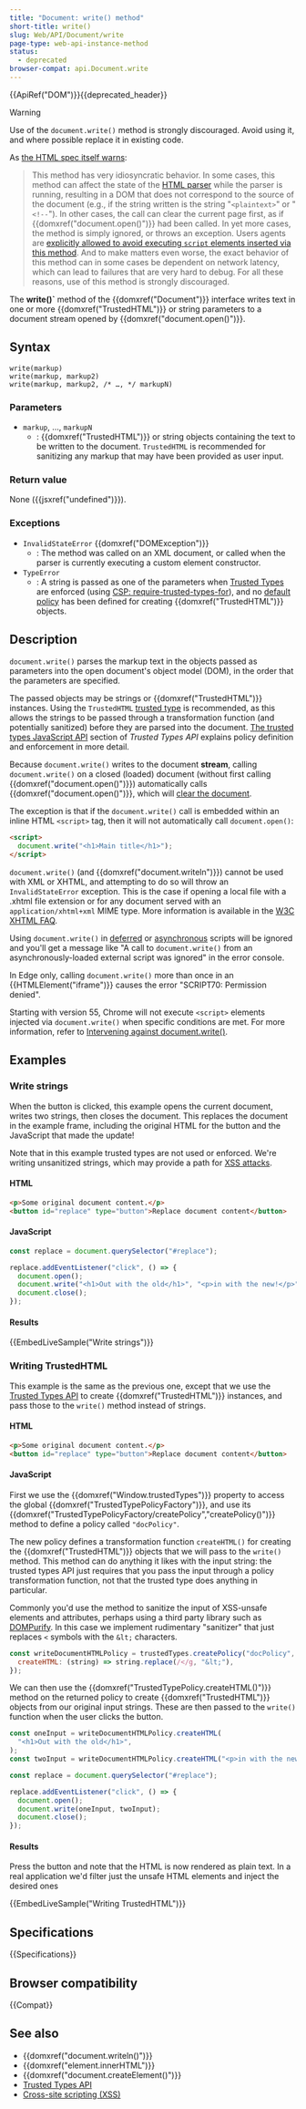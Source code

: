 ```yaml
---
title: "Document: write() method"
short-title: write()
slug: Web/API/Document/write
page-type: web-api-instance-method
status:
  - deprecated
browser-compat: api.Document.write
---
```


{{ApiRef("DOM")}}{{deprecated_header}}

> [!WARNING]
> Use of the `document.write()` method is strongly discouraged.
> Avoid using it, and where possible replace it in existing code.
>
> As [the HTML spec itself warns](<https://html.spec.whatwg.org/multipage/dynamic-markup-insertion.html#document.write()>):
>
> > This method has very idiosyncratic behavior.
> > In some cases, this method can affect the state of the [HTML parser](https://html.spec.whatwg.org/multipage/parsing.html#html-parser) while the parser is running, resulting in a DOM that does not correspond to the source of the document (e.g., if the string written is the string "`<plaintext>`" or "`<!--`").
> > In other cases, the call can clear the current page first, as if {{domxref("document.open()")}} had been called.
> > In yet more cases, the method is simply ignored, or throws an exception. Users agents are [explicitly allowed to avoid executing `script` elements inserted via this method](https://html.spec.whatwg.org/multipage/parsing.html#document-written-scripts-intervention).
> > And to make matters even worse, the exact behavior of this method can in some cases be dependent on network latency, which can lead to failures that are very hard to debug.
> > For all these reasons, use of this method is strongly discouraged.

The **write()`** method of the {{domxref("Document")}} interface writes text in one or more {{domxref("TrustedHTML")}} or string parameters to a document stream opened by {{domxref("document.open()")}}.

## Syntax

```js-nolint
write(markup)
write(markup, markup2)
write(markup, markup2, /* …, */ markupN)
```

### Parameters

- `markup`, …, `markupN`
  - : {{domxref("TrustedHTML")}} or string objects containing the text to be written to the document.
    `TrustedHTML` is recommended for sanitizing any markup that may have been provided as user input.

### Return value

None ({{jsxref("undefined")}}).

### Exceptions

- `InvalidStateError` {{domxref("DOMException")}}
  - : The method was called on an XML document, or called when the parser is currently executing a custom element constructor.
- `TypeError`
  - : A string is passed as one of the parameters when [Trusted Types](/en-US/docs/Web/API/Trusted_Types_API) are enforced (using [CSP: require-trusted-types-for](/en-US/docs/Web/HTTP/Headers/Content-Security-Policy/require-trusted-types-for)), and no [default policy](/en-US/docs/Web/API/TrustedTypePolicyFactory/createPolicy#the_default_policy) has been defined for creating {{domxref("TrustedHTML")}} objects.

## Description

`document.write()` parses the markup text in the objects passed as parameters into the open document's object model (DOM), in the order that the parameters are specified.

The passed objects may be strings or {{domxref("TrustedHTML")}} instances.
Using the `TrustedHTML` [trusted type](/en-US/docs/Web/API/Trusted_Types_API) is recommended, as this allows the strings to be passed through a transformation function (and potentially sanitized) before they are parsed into the document.
[The trusted types JavaScript API](/en-US/docs/Web/API/Trusted_Types_API#the_trusted_types_javascript_api) section of _Trusted Types API_ explains policy definition and enforcement in more detail.

Because `document.write()` writes to the document **stream**, calling `document.write()` on a closed (loaded) document (without first calling {{domxref("document.open()")}}) automatically calls {{domxref("document.open()")}}, which will [clear the document](/en-US/docs/Web/API/Document/open#description).

The exception is that if the `document.write()` call is embedded within an inline HTML `<script>` tag, then it will not automatically call `document.open()`:

```html
<script>
  document.write("<h1>Main title</h1>");
</script>
```

`document.write()` (and {{domxref("document.writeln")}}) cannot be used with XML or XHTML, and attempting to do so will throw an `InvalidStateError` exception.
This is the case if opening a local file with a .xhtml file extension or for any document served with an `application/xhtml+xml` MIME type.
More information is available in the [W3C XHTML FAQ](https://www.w3.org/MarkUp/2004/xhtml-faq#docwrite).

Using `document.write()` in [deferred](/en-US/docs/Web/HTML/Reference/Elements/script#defer) or [asynchronous](/en-US/docs/Web/HTML/Reference/Elements/script#async) scripts will be ignored and you'll get a message like "A call to `document.write()` from an asynchronously-loaded external script was ignored" in the error console.

In Edge only, calling `document.write()` more than once in an {{HTMLElement("iframe")}} causes the error "SCRIPT70: Permission denied".

Starting with version 55, Chrome will not execute `<script>` elements injected via `document.write()` when specific conditions are met.
For more information, refer to [Intervening against document.write()](https://developer.chrome.com/blog/removing-document-write/).

## Examples

### Write strings

When the button is clicked, this example opens the current document, writes two strings, then closes the document.
This replaces the document in the example frame, including the original HTML for the button and the JavaScript that made the update!

Note that in this example trusted types are not used or enforced.
We're writing unsanitized strings, which may provide a path for [XSS attacks](/en-US/docs/Web/Security/Attacks/XSS).

#### HTML

```html
<p>Some original document content.</p>
<button id="replace" type="button">Replace document content</button>
```

#### JavaScript

```js
const replace = document.querySelector("#replace");

replace.addEventListener("click", () => {
  document.open();
  document.write("<h1>Out with the old</h1>", "<p>in with the new!</p>");
  document.close();
});
```

#### Results

{{EmbedLiveSample("Write strings")}}

### Writing TrustedHTML

This example is the same as the previous one, except that we use the [Trusted Types API](/en-US/docs/Web/API/Trusted_Types_API) to create {{domxref("TrustedHTML")}} instances, and pass those to the `write()` method instead of strings.

#### HTML

```html
<p>Some original document content.</p>
<button id="replace" type="button">Replace document content</button>
```

#### JavaScript

First we use the {{domxref("Window.trustedTypes")}} property to access the global {{domxref("TrustedTypePolicyFactory")}}, and use its {{domxref("TrustedTypePolicyFactory/createPolicy","createPolicy()")}} method to define a policy called `"docPolicy"`.

The new policy defines a transformation function `createHTML()` for creating the {{domxref("TrustedHTML")}} objects that we will pass to the `write()` method.
This method can do anything it likes with the input string: the trusted types API just requires that you pass the input through a policy transformation function, not that the trusted type does anything in particular.

Commonly you'd use the method to sanitize the input of XSS-unsafe elements and attributes, perhaps using a third party library such as [DOMPurify](https://github.com/cure53/DOMPurify).
In this case we implement rudimentary "sanitizer" that just replaces `<` symbols with the `&lt;` characters.

```js
const writeDocumentHTMLPolicy = trustedTypes.createPolicy("docPolicy", {
  createHTML: (string) => string.replace(/</g, "&lt;"),
});
```

We can then use the {{domxref("TrustedTypePolicy.createHTML()")}} method on the returned policy to create {{domxref("TrustedHTML")}} objects from our original input strings.
These are then passed to the `write()` function when the user clicks the button.

```js
const oneInput = writeDocumentHTMLPolicy.createHTML(
  "<h1>Out with the old</h1>",
);
const twoInput = writeDocumentHTMLPolicy.createHTML("<p>in with the new!</p>");

const replace = document.querySelector("#replace");

replace.addEventListener("click", () => {
  document.open();
  document.write(oneInput, twoInput);
  document.close();
});
```

#### Results

Press the button and note that the HTML is now rendered as plain text.
In a real application we'd filter just the unsafe HTML elements and inject the desired ones

{{EmbedLiveSample("Writing TrustedHTML")}}

## Specifications

{{Specifications}}

## Browser compatibility

{{Compat}}

## See also

- {{domxref("document.writeln()")}}
- {{domxref("element.innerHTML")}}
- {{domxref("document.createElement()")}}
- [Trusted Types API](/en-US/docs/Web/API/Trusted_Types_API)
- [Cross-site scripting (XSS)](/en-US/docs/Web/Security/Attacks/XSS)
